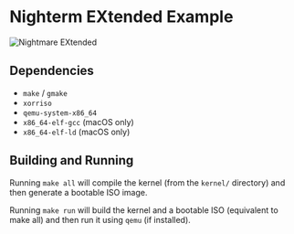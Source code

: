 # Nighterm EXtended Example

![Nightmare EXtended](img/screenshot_240324.png)

## Dependencies

- `make` / `gmake`
- `xorriso`
- `qemu-system-x86_64`
- `x86_64-elf-gcc` (macOS only)
- `x86_64-elf-ld` (macOS only)

## Building and Running

Running `make all` will compile the kernel (from the `kernel/` directory) and then generate a bootable ISO image.

Running `make run` will build the kernel and a bootable ISO (equivalent to make all) and then run it using `qemu` (if installed).

